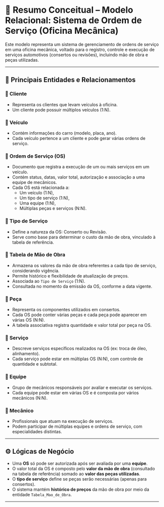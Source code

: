 # 🧠 Resumo Conceitual – Modelo Relacional: Sistema de Ordem de Serviço (Oficina Mecânica)

Este modelo representa um sistema de gerenciamento de ordens de serviço em uma oficina mecânica, voltado para o registro, controle e execução de serviços automotivos (consertos ou revisões), incluindo mão de obra e peças utilizadas.

---

## 📌 Principais Entidades e Relacionamentos

### 🔸 Cliente
- Representa os clientes que levam veículos à oficina.
- Um cliente pode possuir múltiplos veículos (1:N).

### 🔸 Veículo
- Contém informações do carro (modelo, placa, ano).
- Cada veículo pertence a um cliente e pode gerar várias ordens de serviço.

### 🔸 Ordem de Serviço (OS)
- Documento que registra a execução de um ou mais serviços em um veículo.
- Contém status, datas, valor total, autorização e associação a uma equipe de mecânicos.
- Cada OS está relacionada a:
  - Um veículo (1:N),
  - Um tipo de serviço (1:N),
  - Uma equipe (1:N),
  - Múltiplas peças e serviços (N:N).

### 🔸 Tipo de Serviço
- Define a natureza da OS: Conserto ou Revisão.
- Serve como base para determinar o custo da mão de obra, vinculado à tabela de referência.

### 🔸 Tabela de Mão de Obra
- Armazena os valores da mão de obra referentes a cada tipo de serviço, considerando vigência.
- Permite histórico e flexibilidade de atualização de preços.
- Associada ao `Tipo de Serviço` (1:N).
- Consultada no momento da emissão da OS, conforme a data vigente.

### 🔸 Peça
- Representa os componentes utilizados em consertos.
- Cada OS pode conter várias peças e cada peça pode aparecer em várias OS (N:N).
- A tabela associativa registra quantidade e valor total por peça na OS.

### 🔸 Serviço
- Descreve serviços específicos realizados na OS (ex: troca de óleo, alinhamento).
- Cada serviço pode estar em múltiplas OS (N:N), com controle de quantidade e subtotal.

### 🔸 Equipe
- Grupo de mecânicos responsáveis por avaliar e executar os serviços.
- Cada equipe pode estar em várias OS e é composta por vários mecânicos (N:N).

### 🔸 Mecânico
- Profissionais que atuam na execução de serviços.
- Podem participar de múltiplas equipes e ordens de serviço, com especialidades distintas.

---

## ⚙️ Lógicas de Negócio

- Uma **OS** só pode ser autorizada após ser avaliada por uma **equipe**.
- O valor total da OS é composto pelo **valor da mão de obra** (consultado na tabela de referência) somado ao **valor das peças utilizadas**.
- O **tipo de serviço** define se peças serão necessárias (apenas para consertos).
- O sistema mantém **histórico de preços** da mão de obra por meio da entidade `Tabela_Mao_de_Obra`.

---
